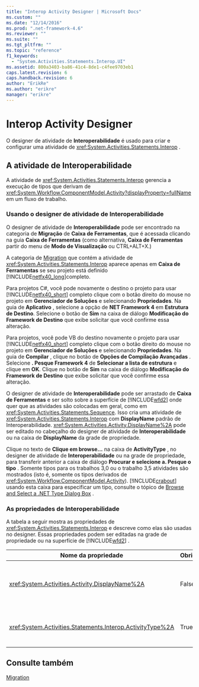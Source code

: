 ```yaml
---
title: "Interop Activity Designer | Microsoft Docs"
ms.custom: ""
ms.date: "12/14/2016"
ms.prod: ".net-framework-4.6"
ms.reviewer: ""
ms.suite: ""
ms.tgt_pltfrm: ""
ms.topic: "reference"
f1_keywords: 
  - "System.Activities.Statements.Interop.UI"
ms.assetid: 800a3403-ba86-41c4-8de1-c4fee9703eb1
caps.latest.revision: 6
caps.handback.revision: 6
author: "ErikRe"
ms.author: "erikre"
manager: "erikre"
---
```

# Interop Activity Designer
O designer de atividade de **Interoperabilidade** é usado para criar e configurar uma atividade de <xref:System.Activities.Statements.Interop> .  
  
## A atividade de Interoperabilidade  
 A atividade de <xref:System.Activities.Statements.Interop> gerencia a execução de tipos que derivam de <xref:System.Workflow.ComponentModel.Activity?displayProperty=fullName> em um fluxo de trabalho.  
  
### Usando o designer de atividade de Interoperabilidade  
 O designer de atividade de **Interoperabilidade** pode ser encontrado na categoria de **Migração** de **Caixa de Ferramentas**, que é acessada clicando na guia **Caixa de Ferramentas** \(como alternativa, **Caixa de Ferramentas** partir do menu de **Modo de Visualização** ou CTRL\+ALT\+X.\)  
  
 A categoria de [Migration](../workflow-designer/migration-activity-designers.md) que contém a atividade de <xref:System.Activities.Statements.Interop> aparece apenas em **Caixa de Ferramentas** se seu projeto está definido [!INCLUDE[netfx40_long](../workflow-designer/includes/netfx40_long_md.md)]completo.  
  
 Para projetos C\#, você pode novamente o destino o projeto para usar [!INCLUDE[netfx40_short](../workflow-designer/includes/netfx40_short_md.md)] completo clique com o botão direito do mouse no projeto em **Gerenciador de Soluções** e selecionando **Propriedades**.  Na guia de **Aplicativo** , selecione a opção de **NET Framework 4** em **Estrutura de Destino**.  Selecione o botão de **Sim** na caixa de diálogo **Modificação do Framework de Destino** que exibe solicitar que você confirme essa alteração.  
  
 Para projetos, você pode VB do destino novamente o projeto para usar [!INCLUDE[netfx40_short](../workflow-designer/includes/netfx40_short_md.md)] completo clique com o botão direito do mouse no projeto em **Gerenciador de Soluções** e selecionando **Propriedades**.  Na guia de **Compilar** , clique no botão de **Opções de Compilação Avançadas** .  Selecione **. Pesque Framework 4** de **Selecionar a lista de estrutura** e clique em **OK**.  Clique no botão de **Sim** na caixa de diálogo **Modificação do Framework de Destino** que exibe solicitar que você confirme essa alteração.  
  
 O designer de atividade de **Interoperabilidade** pode ser arrastado de **Caixa de Ferramentas** e ser solto sobre a superfície de [!INCLUDE[wfd2](../workflow-designer/includes/wfd2_md.md)] onde quer que as atividades são colocadas em geral, como em <xref:System.Activities.Statements.Sequence>.  Isso cria uma atividade de <xref:System.Activities.Statements.Interop> com **DisplayName** padrão de Interoperabilidade.  <xref:System.Activities.Activity.DisplayName%2A> pode ser editado no cabeçalho do designer de atividade de **Interoperabilidade** ou na caixa de **DisplayName** da grade de propriedade.  
  
 Clique no texto de **Clique em browse…** na caixa de **ActivityType** , no designer de atividade de **Interoperabilidade**  ou na grade de propriedade, para transferir anterior a caixa de diálogo **Procurar e selecione a. Pesque o tipo** .  Somente tipos para os trabalhos 3,0 ou o trabalho 3,5 atividades são mostrados \(isto é, somente os tipos derivados de <xref:System.Workflow.ComponentModel.Activity>\).  [!INCLUDE[crabout](../test/includes/crabout_md.md)] usando esta caixa para especificar um tipo, consulte o tópico de [Browse and Select a .NET Type Dialog Box](../workflow-designer/browse-and-select-a-dotnet-type-dialog-box.md) .  
  
### As propriedades de Interoperabilidade  
 A tabela a seguir mostra as propriedades de <xref:System.Activities.Statements.Interop> e descreve como elas são usadas no designer.  Essas propriedades podem ser editadas na grade de propriedade ou na superfície de [!INCLUDE[wfd2](../workflow-designer/includes/wfd2_md.md)] .  
  
|Nome da propriedade|Obrigatório|Uso|  
|-------------------------|-----------------|---------|  
|<xref:System.Activities.Activity.DisplayName%2A>|False|O nome amigável de atividade de <xref:System.Activities.Statements.Interop> .  O padrão é Interoperabilidade.  Embora o nome para exibição não é necessário restrita, é uma prática recomendada usar um nome para exibição.|  
|<xref:System.Activities.Statements.Interop.ActivityType%2A>|True|Especifica o tipo de atividade contida pela atividade de <xref:System.Activities.Statements.Interop> .  Este tipo especificado deve derivar de <xref:System.Workflow.ComponentModel.Activity>.|  
  
## Consulte também  
 [Migration](../workflow-designer/migration-activity-designers.md)